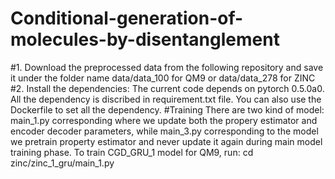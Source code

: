 # Conditional-generation-of-molecules-by-disentanglement
#1. Download the preprocessed data from the following repository and save it under the folder name data/data_100 for QM9 or data/data_278 for ZINC
#2. Install the dependencies:
The current code depends on pytorch 0.5.0a0. All the dependency is discribed in requirement.txt file. You can also use the Dockerfile to set all the dependency.
#Training
There are two kind of model: main_1.py corresponding where we update both the propery estimator and encoder decoder parameters, while main_3.py corresponding to the model we pretrain property estimator and never update it again during main model training phase.
To train CGD_GRU_1 model for QM9, run:
cd zinc/zinc_1_gru/main_1.py
